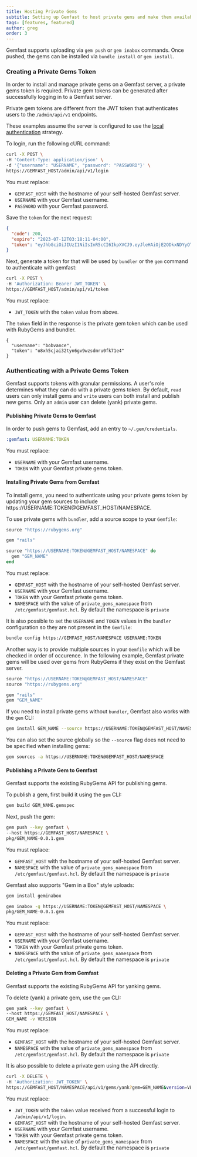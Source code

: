 ```yaml
---
title: Hosting Private Gems
subtitle: Setting up Gemfast to host private gems and make them available to install.
tags: [features, featured]
author: greg
order: 3
---
```


Gemfast supports uploading via `gem push` or `gem inabox` commands. Once pushed, the gems can be installed via `bundle install` or `gem install`.

### Creating a Private Gems Token

In order to install and manage private gems on a Gemfast server, a private gems token is required. Private gem tokens can be generated after successfully logging in to a Gemfast server.

Private gem tokens are different from the JWT token that authenticates users to the `/admin/api/v1` endpoints.

<aside>
  <p>
    These examples assume the server is configured to use the <a href="/docs/local_auth">local authentication</a> strategy.
  </p>
</aside>

To login, run the following cURL command:

```bash
curl -X POST \
-H 'Content-Type: application/json' \
-d '{"username": "USERNAME", "password": "PASSWORD"}' \
https://GEMFAST_HOST/admin/api/v1/login
```

You must replace:

* `GEMFAST_HOST` with the hostname of your self-hosted Gemfast server.
* `USERNAME` with your Gemfast username.
* `PASSWORD` with your Gemfast password.

Save the `token` for the next request:

```json
{
  "code": 200,
  "expire": "2023-07-12T03:18:11-04:00",
  "token": "eyJhbGciOiJIUzI1NiIsInR5cCI6IkpXVCJ9.eyJleHAiOjE2ODkxNDYyOTEsImlkIjoiYWRtaW4iLCJvcmlnX2lhdCI6MTY4OTEwMzA5MSwicm9sZSI6ImFkbWluIn0.PZ_B8pqxqN9-hQfKQ5F0rHXmlNybQYByaeLSMHPaMog"
}
```

Next, generate a token for that will be used by `bundler` or the `gem` command to authenticate with gemfast:

```bash
curl -X POST \
-H 'Authorization: Bearer JWT_TOKEN' \
https://GEMFAST_HOST/admin/api/v1/token
```

You must replace:

* `JWT_TOKEN` with the `token` value from above.

The `token` field in the response is the private gem token which can be used with RubyGems and bundler.

```
{
  "username": "bobvance",
  "token": "o8xh5cjai32tyn6gv9wzsdmru0fk71e4"
}
```

### Authenticating with a Private Gems Token

Gemfast supports tokens with granular permissions. A user's role determines what they can do with a private gems token. By default, `read` users can only install gems and `write` users can both install and publish new gems. Only an `admin` user can delete (yank) private gems.

#### Publishing Private Gems to Gemfast

In order to push gems to Gemfast, add an entry to `~/.gem/credentials`. 

```yaml
:gemfast: USERNAME:TOKEN
```

You must replace:

* `USERNAME` with your Gemfast username.
* `TOKEN` with your Gemfast private gems token.

#### Installing Private Gems from Gemfast

To install gems, you need to authenticate using your private gems token by updating your gem sources to include https://USERNAME:TOKEN@GEMFAST_HOST/NAMESPACE. 

To use private gems with `bundler`, add a source scope to your `Gemfile`:

```ruby
source "https://rubygems.org"

gem "rails"

source "https://USERNAME:TOKEN@GEMFAST_HOST/NAMESPACE" do
  gem "GEM_NAME"
end
```

You must replace:

* `GEMFAST_HOST` with the hostname of your self-hosted Gemfast server.
* `USERNAME` with your Gemfast username.
* `TOKEN` with your Gemfast private gems token.
* `NAMESPACE` with the value of `private_gems_namespace` from `/etc/gemfast/gemfast.hcl`. By default the namespace is `private`

It is also possible to set the `USERNAME` and `TOKEN` values in the `bundler` configuration so they are not present in the `Gemfile`:

```bash
bundle config https://GEMFAST_HOST/NAMESPACE USERNAME:TOKEN
```

Another way is to provide multiple sources in your `Gemfile` which will be checked in order of occurence. In the following example, Gemfast private gems will be used over gems from RubyGems if they exist on the Gemfast server.

```ruby
source "https://USERNAME:TOKEN@GEMFAST_HOST/NAMESPACE"
source "https://rubygems.org"

gem "rails"
gem "GEM_NAME"
```

If you need to install private gems without `bundler`, Gemfast also works with the `gem` CLI:

```bash
gem install GEM_NAME --source https://USERNAME:TOKEN@GEMFAST_HOST/NAMESPACE
```

You can also set the source globally so the `--source` flag does not need to be specified when installing gems:

```bash
gem sources -a https://USERNAME:TOKEN@GEMFAST_HOST/NAMESPACE
```

#### Publishing a Private Gem to Gemfast

Gemfast supports the existing RubyGems API for publishing gems.

To publish a gem, first build it using the `gem` CLI:

```bash
gem build GEM_NAME.gemspec
```

Next, push the gem:

```bash
gem push --key gemfast \
--host https://GEMFAST_HOST/NAMESPACE \
pkg/GEM_NAME-0.0.1.gem
```

You must replace:

* `GEMFAST_HOST` with the hostname of your self-hosted Gemfast server.
* `NAMESPACE` with the value of `private_gems_namespace` from `/etc/gemfast/gemfast.hcl`. By default the namespace is `private`

Gemfast also supports "Gem in a Box" style uploads:

```bash
gem install geminabox

gem inabox -g https://USERNAME:TOKEN@GEMFAST_HOST/NAMESPACE \
pkg/GEM_NAME-0.0.1.gem
```

You must replace:

* `GEMFAST_HOST` with the hostname of your self-hosted Gemfast server.
* `USERNAME` with your Gemfast username.
* `TOKEN` with your Gemfast private gems token.
* `NAMESPACE` with the value of `private_gems_namespace` from `/etc/gemfast/gemfast.hcl`. By default the namespace is `private`

#### Deleting a Private Gem from Gemfast

Gemfast supports the existing RubyGems API for yanking gems.

To delete (yank) a private gem, use the `gem` CLI:

```bash
gem yank --key gemfast \
--host https://GEMFAST_HOST/NAMESPACE \
GEM_NAME -v VERSION
```

You must replace:

* `GEMFAST_HOST` with the hostname of your self-hosted Gemfast server.
* `NAMESPACE` with the value of `private_gems_namespace` from `/etc/gemfast/gemfast.hcl`. By default the namespace is `private`

It is also possible to delete a private gem using the API directly.

```bash
curl -X DELETE \
-H 'Authorization: JWT_TOKEN' \
https://GEMFAST_HOST/NAMESPACE/api/v1/gems/yank?gem=GEM_NAME&version=VERSION
```

You must replace:

* `JWT_TOKEN` with the `token` value received from a successful login to `/admin/api/v1/login`.
* `GEMFAST_HOST` with the hostname of your self-hosted Gemfast server.
* `USERNAME` with your Gemfast username.
* `TOKEN` with your Gemfast private gems token.
* `NAMESPACE` with the value of `private_gems_namespace` from `/etc/gemfast/gemfast.hcl`. By default the namespace is `private`